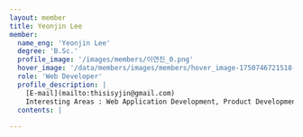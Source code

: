 ```yaml
--- 
layout: member 
title: Yeonjin Lee 
member:
  name_eng: 'Yeonjin Lee'
  degree: 'B.Sc.'
  profile_image: '/images/members/이연진_0.png'
  hover_image: '/data/members/images/members/hover_image-1750746721518-353561026.png'
  role: 'Web Developer'
  profile_description: |
    [E-mail](mailto:thisisyjin@gmail.com)
    Interesting Areas : Web Application Development, Product Development
  contents: |
    
--- 
```

